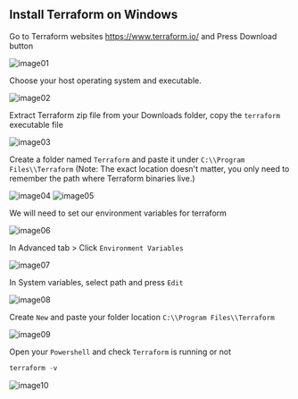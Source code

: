 ## Install Terraform on Windows

Go to Terraform websites https://www.terraform.io/ and Press Download button

![image01](https://github.com/user-attachments/assets/ac72105e-c76c-4c1d-89e7-794a51135148)

Choose your host operating system and executable.

![image02](https://github.com/user-attachments/assets/3e95e3d6-72c8-412d-a4a4-c93756f498a0)

Extract Terraform zip file from your Downloads folder, copy the `terraform` executable file

![image03](https://github.com/user-attachments/assets/46838787-34c0-409c-81c6-c0ea7bbd0c98)

Create a folder named `Terraform` and paste it under `C:\\Program Files\\Terraform` (Note: The exact location doesn't matter, you only need to remember the path where Terraform binaries live.)

![image04](https://github.com/user-attachments/assets/94b2fdc8-cd7e-4cad-8ce5-a667ded2babc)
![image05](https://github.com/user-attachments/assets/a39cf056-977a-48ac-a382-5188eb6be354)

We will need to set our environment variables for terraform

![image06](https://github.com/user-attachments/assets/9dd4a74e-0470-494a-847d-7604d0f8d854)

In Advanced tab > Click `Environment Variables`

![image07](https://github.com/user-attachments/assets/04116678-9778-464d-aecd-14a60cbb1e9b)

In System variables, select path and press `Edit`

![image08](https://github.com/user-attachments/assets/0db48d89-e877-4b5c-be98-89ca2ecc8d10)

Create `New` and paste your folder location `C:\\Program Files\\Terraform`

![image09](https://github.com/user-attachments/assets/97534f25-d512-4ab5-a904-1725ec5bc3d6)

Open your `Powershell` and check `Terraform` is running or not

```jsx
terraform -v
```

![image10](https://github.com/user-attachments/assets/c2805b9f-eb01-4c62-8e4c-f834344cd357)
